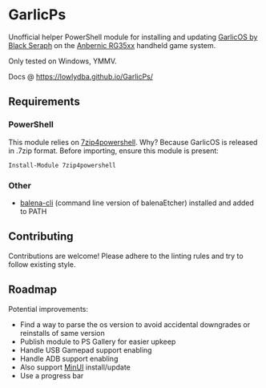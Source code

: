 # GarlicPs

Unofficial helper PowerShell module for installing and updating [GarlicOS by Black Seraph][garlic] on the [Anbernic RG35xx][rg35xx] handheld game system.

Only tested on Windows, YMMV.

Docs @ <https://lowlydba.github.io/GarlicPs/>

## Requirements

### PowerShell

This module relies on [7zip4powershell][7z4p]. Why? Because GarlicOS is released in .7zip format.
Before importing, ensure this module is present:

```pwsh
Install-Module 7zip4powershell
```

### Other

* [balena-cli][balena-cli] (command line version of balenaEtcher) installed and added to PATH

## Contributing

Contributions are welcome! Please adhere to the linting rules and try to follow existing style.

## Roadmap

Potential improvements:

* Find a way to parse the os version to avoid accidental downgrades or reinstalls of same version
* Publish module to PS Gallery for easier upkeep
* Handle USB Gamepad support enabling
* Handle ADB support enabling
* Also support [MinUI](https://github.com/shauninman/union-minui/) install/update
* Use a progress bar

[7z4p]: https://www.powershellgallery.com/packages/7Zip4Powershell/
[balena-cli]: https://github.com/balena-io/balena-cli/blob/master/INSTALL.md
[garlic]: https://www.patreon.com/posts/garlicos-for-76561333
[rg35xx]: https://anbernic.com/products/rg35xx
